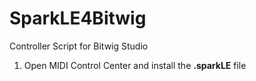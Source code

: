 # SparkLE4Bitwig

Controller Script for Bitwig Studio

1. Open MIDI Control Center and install the **.sparkLE** file